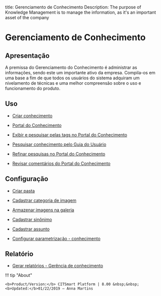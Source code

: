 title: Gerenciamento de Conhecimento
Description: The purpose of Knowledge Management is to manage the information, as it's an important asset of the company 
# Gerenciamento de Conhecimento

Apresentação
----------------

A premissa do Gerenciamento do Conhecimento é administrar as informações, sendo este um importante ativo da empresa. Compila-os em uma base a fim de que todos os usuários do sistema adquiram um nivelamento de técnicas e uma melhor compreensão sobre o uso e funcionamento do produto.

Uso
-------

- [Criar conhecimento](/pt-br/citsmart-platform-8/processes/knowledge/use/create-knowledge.html)

- [Portal do Conhecimento](/pt-br/citsmart-platform-8/processes/knowledge/use/knowledge-portal.html)

- [Exibir e pesquisar pelas tags no Portal do Conhecimento](/pt-br/citsmart-platform-8/processes/knowledge/use/display-tags-on-knowledge-portal.html)

- [Pesquisar conhecimento pelo Guia do Usuário](/pt-br/citsmart-platform-8/processes/knowledge/use/search-knowledge-by-user-guide.html)

- [Refinar pesquisas no Portal do Conhecimento](/pt-br/citsmart-platform-8/processes/knowledge/configuration/refine-search-knowledge-portal.html)

- [Revisar comentários do Portal do Conhecimento](/pt-br/citsmart-platform-8/processes/knowledge/use/review-reviews.html)

Configuração
-----------------

- [Criar pasta](/pt-br/citsmart-platform-8/processes/knowledge/configuration/create-folder.html)

- [Cadastrar categoria de imagem](/pt-br/citsmart-platform-8/processes/knowledge/configuration/register-image-category.html)

- [Armazenar imagens na galeria](/pt-br/citsmart-platform-8/processes/knowledge/configuration/store-images-gallery.html)

- [Cadastrar sinônimo](/pt-br/citsmart-platform-8/processes/knowledge/configuration/register-synonym.html)

- [Cadastrar assunto](/pt-br/citsmart-platform-8/processes/knowledge/configuration/register-subject.html)

- [Configurar parametrização - conhecimento](/pt-br/citsmart-platform-8/platform-administration/parameters-list/configure-parametrization-knowledge.html)

Relatório
-----------

- [Gerar relatórios - Gerência de conhecimento](/pt-br/citsmart-platform-8/processes/knowledge/use/generate-reports-knowledge-management.html)

!!! tip "About"

    <b>Product/Version:</b> CITSmart Platform | 8.00 &nbsp;&nbsp;
    <b>Updated:</b>01/22/2019 – Anna Martins
